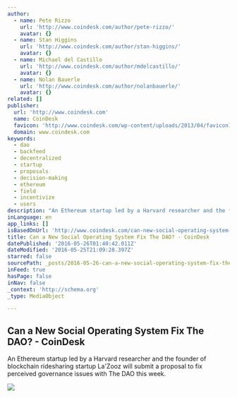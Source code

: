 ```yaml
---
author:
  - name: Pete Rizzo
    url: 'http://www.coindesk.com/author/pete-rizzo/'
    avatar: {}
  - name: Stan Higgins
    url: 'http://www.coindesk.com/author/stan-higgins/'
    avatar: {}
  - name: Michael del Castillo
    url: 'http://www.coindesk.com/author/mdelcastillo/'
    avatar: {}
  - name: Nolan Bauerle
    url: 'http://www.coindesk.com/author/nolanbauerle/'
    avatar: {}
related: []
publisher:
  url: 'http://www.coindesk.com'
  name: CoinDesk
  favicon: 'http://www.coindesk.com/wp-content/uploads/2013/04/favicon1.ico?ffe887'
  domain: www.coindesk.com
keywords:
  - dao
  - backfeed
  - decentralized
  - startup
  - proposals
  - decision-making
  - ethereum
  - field
  - incentivize
  - users
description: "An Ethereum startup led by a Harvard researcher and the founder of blockchain ridesharing startup La'Zooz will submit a proposal to fix perceived governance issues with The DAO this week."
inLanguage: en
app_links: []
isBasedOnUrl: 'http://www.coindesk.com/can-new-social-operating-system-fix-dao/'
title: Can a New Social Operating System Fix The DAO? - CoinDesk
datePublished: '2016-05-26T01:40:42.011Z'
dateModified: '2016-05-25T21:09:28.397Z'
starred: false
sourcePath: _posts/2016-05-26-can-a-new-social-operating-system-fix-the-dao-coindesk.md
inFeed: true
hasPage: false
inNav: false
_context: 'http://schema.org'
_type: MediaObject

---
```

<article style=""><h1>Can a New Social Operating System Fix The DAO? - CoinDesk</h1><p>An Ethereum startup led by a Harvard researcher and the founder of blockchain ridesharing startup La'Zooz will submit a proposal to fix perceived governance issues with The DAO this week.</p><img src="http://media.coindesk.com/2016/05/circuit-e1464118387270.jpg" /></article>